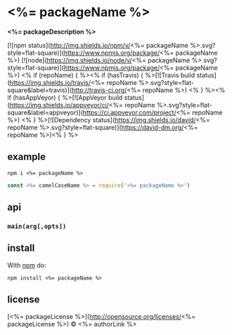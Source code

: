 # <%= packageName %>

**<%= packageDescription %>**

[![npm status](http://img.shields.io/npm/v/<%= packageName %>.svg?style=flat-square)](https://www.npmjs.org/package/<%= packageName %>) [![node](https://img.shields.io/node/v/<%= packageName %>.svg?style=flat-square)](https://www.npmjs.org/package/<%= packageName %>) <% if (repoName) { %><% if (hasTravis) { %>[![Travis build status](https://img.shields.io/travis/<%= repoName %>.svg?style=flat-square&label=travis)](http://travis-ci.org/<%= repoName %>) <% } %><% if (hasAppVeyor) { %>[![AppVeyor build status](https://img.shields.io/appveyor/ci/<%= repoName %>.svg?style=flat-square&label=appveyor)](https://ci.appveyor.com/project/<%= repoName %>) <% } %>[![Dependency status](https://img.shields.io/david/<%= repoName %>.svg?style=flat-square)](https://david-dm.org/<%= repoName %>)<% } %>

## example

`npm i <%= packageName %>`

```js
const <%= camelCaseName %> = require('<%= packageName %>')
```

## api

### `main(arg[,opts])`

## install

With [npm](https://npmjs.org) do:

```
npm install <%= packageName %>
```

## license

[<%= packageLicense %>](http://opensource.org/licenses/<%= packageLicense %>) © <%= authorLink %>
